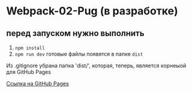 # Webpack-02-Pug (в разработке)
## перед запуском нужно выполнить 
1) `npm install`
2) `npm run dev`
готовые файлы появятся в папке `dist`

Из .gitignore убрана папка 'dist/', которая, теперь, является корнеыой для GitHub Pages

[Ссылка на GitHub Pages](https://cyberpunk10.github.io/FSD-Frontend-hotel/.)